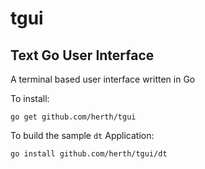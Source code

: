 # tgui

## Text Go User Interface ##

A terminal based user interface written in Go

To install:

```
go get github.com/herth/tgui
```

To build the sample ```dt``` Application:

```
go install github.com/herth/tgui/dt
```
